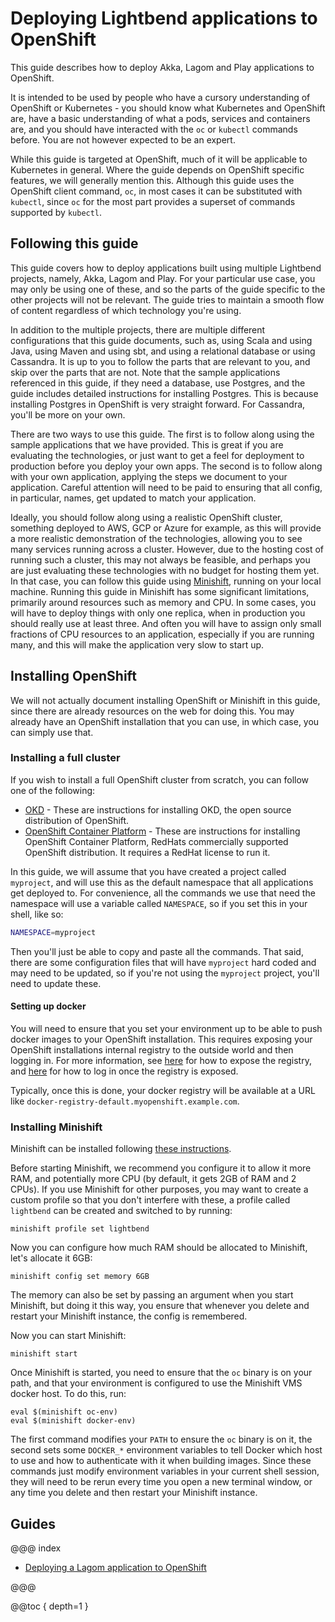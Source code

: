 # Deploying Lightbend applications to OpenShift

This guide describes how to deploy Akka, Lagom and Play applications to OpenShift.

It is intended to be used by people who have a cursory understanding of OpenShift or Kubernetes - you should know what Kubernetes and OpenShift are, have a basic understanding of what a pods, services and containers are, and you should have interacted with the `oc` or `kubectl` commands before. You are not however expected to be an expert.

While this guide is targeted at OpenShift, much of it will be applicable to Kubernetes in general. Where the guide depends on OpenShift specific features, we will generally mention this. Although this guide uses the OpenShift client command, `oc`, in most cases it can be substituted with `kubectl`, since `oc` for the most part provides a superset of commands supported by `kubectl`.

## Following this guide

This guide covers how to deploy applications built using multiple Lightbend projects, namely, Akka, Lagom and Play. For your particular use case, you may only be using one of these, and so the parts of the guide specific to the other projects will not be relevant. The guide tries to maintain a smooth flow of content regardless of which technology you're using.

In addition to the multiple projects, there are multiple different configurations that this guide documents, such as, using Scala and using Java, using Maven and using sbt, and using a relational database or using Cassandra. It is up to you to follow the parts that are relevant to you, and skip over the parts that are not. Note that the sample applications referenced in this guide, if they need a database, use Postgres, and the guide includes detailed instructions for installing Postgres. This is because installing Postgres in OpenShift is very straight forward. For Cassandra, you'll be more on your own.

There are two ways to use this guide. The first is to follow along using the sample applications that we have provided. This is great if you are evaluating the technologies, or just want to get a feel for deployment to production before you deploy your own apps. The second is to follow along with your own application, applying the steps we document to your application. Careful attention will need to be paid to ensuring that all config, in particular, names, get updated to match your application.

Ideally, you should follow along using a realistic OpenShift cluster, something deployed to AWS, GCP or Azure for example, as this will provide a more realistic demonstration of the technologies, allowing you to see many services running across a cluster. However, due to the hosting cost of running such a cluster, this may not always be feasible, and perhaps you are just evaluating these technologies with no budget for hosting them yet. In that case, you can follow this guide using [Minishift](https://www.okd.io/minishift/), running on your local machine. Running this guide in Minishift has some significant limitations, primarily around resources such as memory and CPU. In some cases, you will have to deploy things with only one replica, when in production you should really use at least three. And often you will have to assign only small fractions of CPU resources to an application, especially if you are running many, and this will make the application very slow to start up.

## Installing OpenShift

We will not actually document installing OpenShift or Minishift in this guide, since there are already resources on the web for doing this. You may already have an OpenShift installation that you can use, in which case, you can simply use that.

### Installing a full cluster

If you wish to install a full OpenShift cluster from scratch, you can follow one of the following:

* [OKD](https://docs.okd.io/latest/getting_started/administrators.html) - These are instructions for installing OKD, the open source distribution of OpenShift.
* [OpenShift Container Platform](https://docs.openshift.com/container-platform/latest/getting_started/install_openshift.html) - These are instructions for installing OpenShift Container Platform, RedHats commercially supported OpenShift distribution. It requires a RedHat license to run it.

In this guide, we will assume that you have created a project called `myproject`, and will use this as the default namespace that all applications get deployed to. For convenience, all the commands we use that need the namespace will use a variable called `NAMESPACE`, so if you set this in your shell, like so:

```sh
NAMESPACE=myproject
```

Then you'll just be able to copy and paste all the commands. That said, there are some configuration files that will have `myproject` hard coded and may need to be updated, so if you're not using the `myproject` project, you'll need to update these.

#### Setting up docker

You will need to ensure that you set your environment up to be able to push docker images to your OpenShift installation. This requires exposing your OpenShift installations internal registry to the outside world and then logging in. For more information, see [here](https://docs.openshift.com/container-platform/latest/dev_guide/managing_images.html#accessing-the-internal-registry) for how to expose the registry, and [here](https://docs.openshift.com/container-platform/latest/install_config/registry/accessing_registry.html#access-logging-in-to-the-registry) for how to log in once the registry is exposed.

Typically, once this is done, your docker registry will be available at a URL like `docker-registry-default.myopenshift.example.com`.

### Installing Minishift

Minishift can be installed following [these instructions](https://docs.okd.io/latest/minishift/getting-started/installing.html).

Before starting Minishift, we recommend you configure it to allow it more RAM, and potentially more CPU (by default, it gets 2GB of RAM and 2 CPUs). If you use Minishift for other purposes, you may want to create a custom profile so that you don't interfere with these, a profile called `lightbend` can be created and switched to by running:

```
minishift profile set lightbend
```

Now you can configure how much RAM should be allocated to Minishift, let's allocate it 6GB:

```
minishift config set memory 6GB
```

The memory can also be set by passing an argument when you start Minishift, but doing it this way, you ensure that whenever you delete and restart your Minishift instance, the config is remembered.

Now you can start Minishift:

```
minishift start
```

Once Minishift is started, you need to ensure that the `oc` binary is on your path, and that your environment is configured to use the Minishift VMS docker host. To do this, run:

```
eval $(minishift oc-env)
eval $(minishift docker-env)
```

The first command modifies your `PATH` to ensure the `oc` binary is on it, the second sets some `DOCKER_*` environment variables to tell Docker which host to use and how to authenticate with it when building images. Since these commands just modify environment variables in your current shell session, they will need to be rerun every time you open a new terminal window, or any time you delete and then restart your Minishift instance.

## Guides

@@@ index

* [Deploying a Lagom application to OpenShift](lagom/index.md)

@@@

@@toc { depth=1 }
